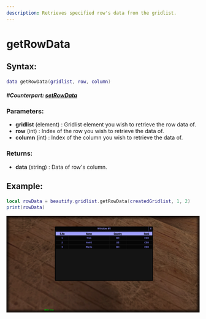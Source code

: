 ```yaml
---
description: Retrieves specified row's data from the gridlist.
---
```


# getRowData

## **Syntax:**

```lua
data getRowData(gridlist, row, column)
```

#### _**\#Counterpart:**_ [_**setRowData**_](setgridlistrowdata.md)

### **Parameters:**

* **gridlist** \(element\) : Gridlist element you wish to retrieve the row data of.
* **row** \(int\) : Index of the row you wish to retrieve the data of.
* **column** \(int\) : Index of the column you wish to retrieve the data of.

### **Returns:**

* **data** \(string\) : Data of row's column.

## **Example:**

```lua
local rowData = beautify.gridlist.getRowData(createdGridlist, 1, 2)
print(rowData)
```

![](../../.gitbook/assets/getgridlistrowdata.png)

